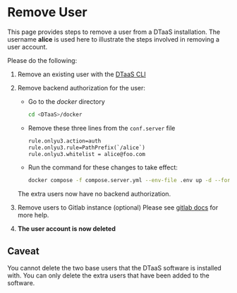 # Remove User

This page provides steps to remove a user from a DTaaS installation.
The username **alice** is used here to illustrate the steps involved in
removing a user account.

Please do the following:

1. Remove an existing user with the [DTaaS CLI](../cli.md)

1. Remove backend authorization for the user:

   - Go to the _docker_ directory

     ```bash
     cd <DTaaS>/docker
     ```

   - Remove these three lines from the `conf.server` file

     ```txt
     rule.onlyu3.action=auth
     rule.onlyu3.rule=PathPrefix(`/alice`)
     rule.onlyu3.whitelist = alice@foo.com
     ```

   - Run the command for these changes to take effect:

     ```bash
     docker compose -f compose.server.yml --env-file .env up -d --force-recreate traefik-forward-auth
     ```

    The extra users now have no backend authorization.

1. Remove users to Gitlab instance (optional)
   Please see
   [gitlab docs](https://docs.gitlab.com/ee/user/profile/account/delete_account.html)
   for more help.

1. **The user account is now deleted**

## Caveat

You cannot delete the two base users that the DTaaS software
is installed with. You can only delete the extra users that
have been added to the software.
